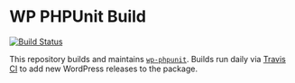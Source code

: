 # WP PHPUnit Build

[![Build Status](https://travis-ci.org/wp-phpunit/build.svg?branch=master)](https://travis-ci.org/wp-phpunit/build)

This repository builds and maintains [`wp-phpunit`](https://github.com/wp-phpunit/wp-phpunit).
Builds run daily via [Travis CI](https://travis-ci.org/wp-phpunit/build) to add new WordPress releases to the package.
